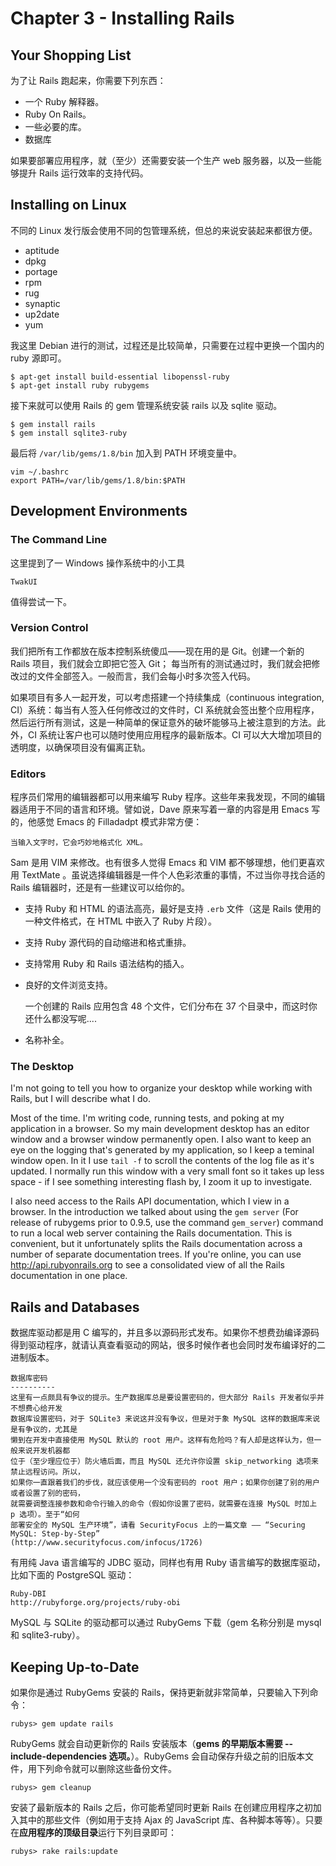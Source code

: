 # Chapter 3 - Installing Rails

## Your Shopping List
为了让 Rails 跑起来，你需要下列东西：

 * 一个 Ruby 解释器。
 * Ruby On Rails。
 * 一些必要的库。
 * 数据库

如果要部署应用程序，就（至少）还需要安装一个生产 web 服务器，以及一些能够提升 Rails 运行效率的支持代码。

## Installing on Linux
不同的 Linux 发行版会使用不同的包管理系统，但总的来说安装起来都很方便。

 * aptitude 
 * dpkg
 * portage
 * rpm
 * rug
 * synaptic
 * up2date
 * yum

我这里 Debian 进行的测试，过程还是比较简单，只需要在过程中更换一个国内的 ruby 源即可。

    $ apt-get install build-essential libopenssl-ruby
    $ apt-get install ruby rubygems
  
接下来就可以使用 Rails 的 gem 管理系统安装 rails 以及 sqlite 驱动。

    $ gem install rails
    $ gem install sqlite3-ruby

最后将 `/var/lib/gems/1.8/bin` 加入到 PATH 环境变量中。

    vim ~/.bashrc
    export PATH=/var/lib/gems/1.8/bin:$PATH

## Development Environments

### The Command Line
这里提到了一 Windows 操作系统中的小工具

    TwakUI

值得尝试一下。

### Version Control
我们把所有工作都放在版本控制系统傻瓜——现在用的是 Git。创建一个新的 Rails 项目，我们就会立即把它签入 Git；
每当所有的测试通过时，我们就会把修改过的文件全部签入。一般而言，我们会每小时多次签入代码。

如果项目有多人一起开发，可以考虑搭建一个持续集成（continuous integration, CI）系统：每当有人签入任何修改过的文件时，CI 系统就会签出整个应用程序，然后运行所有测试，这是一种简单的保证意外的破坏能够马上被注意到的方法。此外，CI 系统让客户也可以随时使用应用程序的最新版本。CI 可以大大增加项目的透明度，以确保项目没有偏离正轨。

### Editors
程序员们常用的编辑器都可以用来编写 Ruby 程序。这些年来我发现，不同的编辑器适用于不同的语言和环境。譬如说，Dave 原来写着一章的内容是用 Emacs 写的，他感觉 Emacs 的 Filladadpt 模式非常方便：

    当输入文字时，它会巧妙地格式化 XML。

Sam 是用 VIM 来修改。也有很多人觉得 Emacs 和 VIM 都不够理想，他们更喜欢用 TextMate 。虽说选择编辑器是一件个人色彩浓重的事情，不过当你寻找合适的 Rails 编辑器时，还是有一些建议可以给你的。

 * 支持 Ruby 和 HTML 的语法高亮，最好是支持 `.erb` 文件（这是 Rails 使用的一种文件格式，在 HTML 中嵌入了 Ruby 片段）。
 * 支持 Ruby 源代码的自动缩进和格式重排。
 * 支持常用 Ruby 和 Rails 语法结构的插入。
 * 良好的文件浏览支持。

    一个创建的 Rails 应用包含 48 个文件，它们分布在 37 个目录中，而这时你还什么都没写呢....

 * 名称补全。

### The Desktop
I'm not going to tell you how to organize your desktop while working with Rails, but I will describe what I do.

Most of the time. I'm writing code, running tests, and poking at my application in a browser. So my main development desktop has an editor window and a browser window permanently open. I also want to keep an eye on the logging that's generated by my application, so I keep a teminal window open. In it I use `tail -f` to scroll the contents of the log file as it's updated. I normally run this window with a very small font so it takes up less space - if I see something interesting flash by, I zoom it up to investigate.

I also need access to the Rails API documentation, which I view in a browser. In the introduction we talked about using the `gem server` (For release of rubygems prior to 0.9.5, use the command `gem_server`) command to run a local web server containing the Rails documentation. This is convenient, but it unfortunately splits the Rails documentation across a number of separate documentation trees. If you're online, you can use http://api.rubyonrails.org to see a consolidated view of all the Rails documentation in one place.

## Rails and Databases
数据库驱动都是用 C 编写的，并且多以源码形式发布。如果你不想费劲编译源码得到驱动程序，就请认真查看驱动的网站，很多时候作者也会同时发布编译好的二进制版本。

    数据库密码
    ----------
    这里有一点颇具有争议的提示。生产数据库总是要设置密码的，但大部分 Rails 开发者似乎并不想费心给开发
    数据库设置密码，对于 SQLite3 来说这并没有争议，但是对于象 MySQL 这样的数据库来说是有争议的，尤其是
    懒到在开发中直接使用 MySQL 默认的 root 用户。这样有危险吗？有人却是这样认为，但一般来说开发机器都
    位于（至少理应位于）防火墙后面，而且 MySQL 还允许你设置 skip_networking 选项来禁止远程访问。所以，
    如果你一直跟着我们的步伐，就应该使用一个没有密码的 root 用户；如果你创建了别的用户或者设置了别的密码，
    就需要调整连接参数和命令行输入的命令（假如你设置了密码，就需要在连接 MySQL 时加上 p 选项）。至于“如何
    部署安全的 MySQL 生产环境”，请看 SecurityFocus 上的一篇文章 —— “Securing MySQL: Step-by-Step”
    (http://www.securityfocus.com/infocus/1726)

有用纯 Java 语言编写的 JDBC 驱动，同样也有用 Ruby 语言编写的数据库驱动，比如下面的 PostgreSQL 驱动：

    Ruby-DBI
    http://rubyforge.org/projects/ruby-obi

MySQL 与 SQLite 的驱动都可以通过 RubyGems 下载（gem 名称分别是 mysql 和 sqlite3-ruby）。

## Keeping Up-to-Date
如果你是通过 RubyGems 安装的 Rails，保持更新就非常简单，只要输入下列命令：

    rubys> gem update rails

RubyGems 就会自动更新你的 Rails 安装版本（**gems 的早期版本需要 --include-dependencies 选项。**）。RubyGems 会自动保存升级之前的旧版本文件，用下列命令就可以删除这些备份文件。

    rubys> gem cleanup

安装了最新版本的 Rails 之后，你可能希望同时更新 Rails 在创建应用程序之初加入其中的那些文件（例如用于支持 Ajax 的 JavaScript 库、各种脚本等等）。只要在**应用程序的顶级目录**运行下列目录即可：

    rubys> rake rails:update




